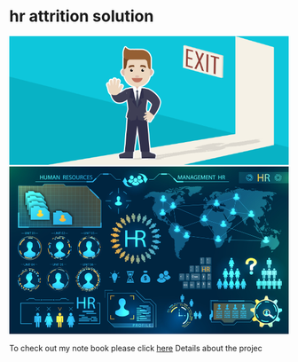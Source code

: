 # hr attrition solution 


![enter image description here](https://github.com/Atulgoel1/hr_emp_-tul/blob/main/Attrtion.png?raw=true)
![enter image description here](https://github.com/Atulgoel1/hr_emp_-tul/blob/main/hr-analytics-10.jpg?raw=true)

To check out my note book please click [here](https://github.com/Atulgoel1/hr_emp_-tul/blob/main/HR_Analytics.ipynb)
Details about the projec
